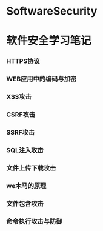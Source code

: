 # SoftwareSecurity
# 软件安全学习笔记
### HTTPS协议
### WEB应用中的编码与加密
### XSS攻击
### CSRF攻击
### SSRF攻击
### SQL注入攻击
### 文件上传下载攻击
### we木马的原理
### 文件包含攻击
### 命令执行攻击与防御